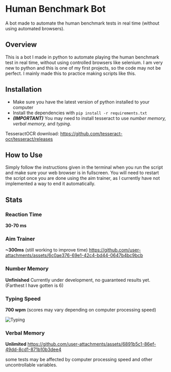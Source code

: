 # Human Benchmark Bot
A bot made to automate the human benchmark tests in real time (without using automated browsers).

## Overview
This is a bot I made in python to automate playing the human benchmark test in real time, without using controlled browsers like selenium.
I am very new to python and this is one of my first projects, so the code may not be perfect. I mainly made this to practice making scripts like this.

## Installation
- Make sure you have the latest version of python installed to your computer
- Install the dependencies with `pip install -r requirements.txt`
- ***(IMPORTANT)*** You may need to install tesseract to use *number memory, verbal memory,* and *typing*.

TesseractOCR download: https://github.com/tesseract-ocr/tesseract/releases

## How to Use
Simply follow the instructions given in the terminal when you run the script and make sure your web browser is in fullscreen.
You will need to restart the script once you are done using the aim trainer, as I currently have not implemented a way to end it automatically. 

## Stats
### Reaction Time
**30-70 ms**

### Aim Trainer
**~300ms** (still working to improve time)
https://github.com/user-attachments/assets/6c0ae376-69e1-42c4-bd44-0647b4bc9bcb

### Number Memory
**Unfinished**
Currently under development, no guaranteed results yet. (Farthest I have gotten is 6)

### Typing Speed
**700 wpm** (scores may vary depending on computer processing speed)

![Typing](https://github.com/user-attachments/assets/0657a524-c884-4a6f-b8b2-966f57909266)


### Verbal Memory
**Unlimited**
https://github.com/user-attachments/assets/6891b5c1-86ef-49dd-8cd1-871b10b3dee4



some tests may be affected by computer processing speed and other uncontrollable variables.

